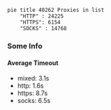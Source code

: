 
```mermaid
pie title 40262 Proxies in list
    "HTTP" : 24225
    "HTTPS": 6154
    "SOCKS" : 14768
```

### Some Info
#### Average Timeout

- mixed: 3.1s
- http: 1.6s
- https: 8.7s
- socks: 6.5s